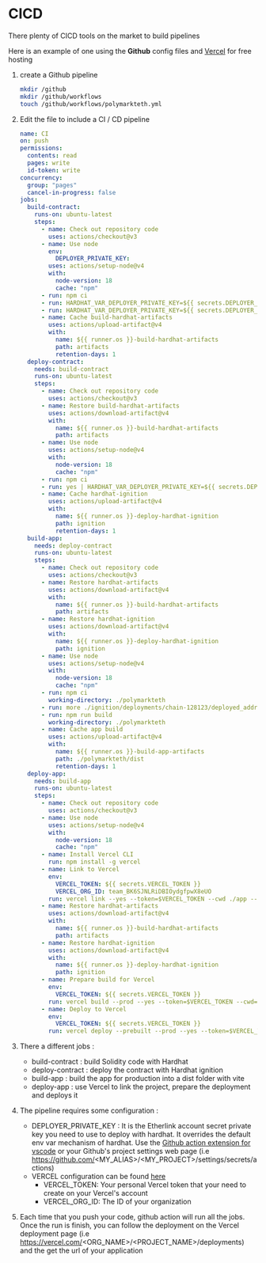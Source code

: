 # CICD

There plenty of CICD tools on the market to build pipelines

Here is an example of one using the **Github** config files and [Vercel](https://vercel.com/) for free hosting

1. create a Github pipeline

   ```bash
   mkdir /github
   mkdir /github/workflows
   touch /github/workflows/polymarkteth.yml
   ```

1. Edit the file to include a CI / CD pipeline

   ```yml
   name: CI
   on: push
   permissions:
     contents: read
     pages: write
     id-token: write
   concurrency:
     group: "pages"
     cancel-in-progress: false
   jobs:
     build-contract:
       runs-on: ubuntu-latest
       steps:
         - name: Check out repository code
           uses: actions/checkout@v3
         - name: Use node
           env:
             DEPLOYER_PRIVATE_KEY:
           uses: actions/setup-node@v4
           with:
             node-version: 18
             cache: "npm"
         - run: npm ci
         - run: HARDHAT_VAR_DEPLOYER_PRIVATE_KEY=${{ secrets.DEPLOYER_PRIVATE_KEY }} npx hardhat compile
         - run: HARDHAT_VAR_DEPLOYER_PRIVATE_KEY=${{ secrets.DEPLOYER_PRIVATE_KEY }} npx hardhat test
         - name: Cache build-hardhat-artifacts
           uses: actions/upload-artifact@v4
           with:
             name: ${{ runner.os }}-build-hardhat-artifacts
             path: artifacts
             retention-days: 1
     deploy-contract:
       needs: build-contract
       runs-on: ubuntu-latest
       steps:
         - name: Check out repository code
           uses: actions/checkout@v3
         - name: Restore build-hardhat-artifacts
           uses: actions/download-artifact@v4
           with:
             name: ${{ runner.os }}-build-hardhat-artifacts
             path: artifacts
         - name: Use node
           uses: actions/setup-node@v4
           with:
             node-version: 18
             cache: "npm"
         - run: npm ci
         - run: yes | HARDHAT_VAR_DEPLOYER_PRIVATE_KEY=${{ secrets.DEPLOYER_PRIVATE_KEY }}  npx hardhat ignition deploy ignition/modules/Polymarkteth.ts --verify --reset --network etherlinkTestnet
         - name: Cache hardhat-ignition
           uses: actions/upload-artifact@v4
           with:
             name: ${{ runner.os }}-deploy-hardhat-ignition
             path: ignition
             retention-days: 1
     build-app:
       needs: deploy-contract
       runs-on: ubuntu-latest
       steps:
         - name: Check out repository code
           uses: actions/checkout@v3
         - name: Restore hardhat-artifacts
           uses: actions/download-artifact@v4
           with:
             name: ${{ runner.os }}-build-hardhat-artifacts
             path: artifacts
         - name: Restore hardhat-ignition
           uses: actions/download-artifact@v4
           with:
             name: ${{ runner.os }}-deploy-hardhat-ignition
             path: ignition
         - name: Use node
           uses: actions/setup-node@v4
           with:
             node-version: 18
             cache: "npm"
         - run: npm ci
           working-directory: ./polymarkteth
         - run: more ./ignition/deployments/chain-128123/deployed_addresses.json
         - run: npm run build
           working-directory: ./polymarkteth
         - name: Cache app build
           uses: actions/upload-artifact@v4
           with:
             name: ${{ runner.os }}-build-app-artifacts
             path: ./polymarkteth/dist
             retention-days: 1
     deploy-app:
       needs: build-app
       runs-on: ubuntu-latest
       steps:
         - name: Check out repository code
           uses: actions/checkout@v3
         - name: Use node
           uses: actions/setup-node@v4
           with:
             node-version: 18
             cache: "npm"
         - name: Install Vercel CLI
           run: npm install -g vercel
         - name: Link to Vercel
           env:
             VERCEL_TOKEN: ${{ secrets.VERCEL_TOKEN }}
             VERCEL_ORG_ID: team_BK6SJNLRiDBIOydgfpwX8eUO
           run: vercel link --yes --token=$VERCEL_TOKEN --cwd ./app --project polymarkteth
         - name: Restore hardhat-artifacts
           uses: actions/download-artifact@v4
           with:
             name: ${{ runner.os }}-build-hardhat-artifacts
             path: artifacts
         - name: Restore hardhat-ignition
           uses: actions/download-artifact@v4
           with:
             name: ${{ runner.os }}-deploy-hardhat-ignition
             path: ignition
         - name: Prepare build for Vercel
           env:
             VERCEL_TOKEN: ${{ secrets.VERCEL_TOKEN }}
           run: vercel build --prod --yes --token=$VERCEL_TOKEN --cwd=./polymarkteth
         - name: Deploy to Vercel
           env:
             VERCEL_TOKEN: ${{ secrets.VERCEL_TOKEN }}
           run: vercel deploy --prebuilt --prod --yes --token=$VERCEL_TOKEN --cwd=./polymarkteth
   ```

1. There a different jobs :

   - build-contract : build Solidity code with Hardhat
   - deploy-contract : deploy the contract with Hardhat ignition
   - build-app : build the app for production into a dist folder with vite
   - deploy-app : use Vercel to link the project, prepare the deployment and deploys it

1. The pipeline requires some configuration :

   - DEPLOYER_PRIVATE_KEY : It is the Etherlink account secret private key you need to use to deploy with hardhat. It overrides the default env var mechanism of hardhat. Use the [Github action extension for vscode](https://marketplace.visualstudio.com/items?itemName=GitHub.vscode-github-actions) or your Github's project settings web page (i.e https://github.com/<MY_ALIAS>/<MY_PROJECT>/settings/secrets/actions)
   - VERCEL configuration can be found [here](https://vercel.com/guides/how-can-i-use-github-actions-with-vercel) 
     - VERCEL_TOKEN: Your personal Vercel token that your need to create on your Vercel's account
     - VERCEL_ORG_ID: The ID of your organization

1. Each time that you push your code, github action will run all the jobs. Once the run is finish, you can follow the deployment on the Vercel deployment page (i.e https://vercel.com/<ORG_NAME>/<PROJECT_NAME>/deployments) and the get the url of your application
